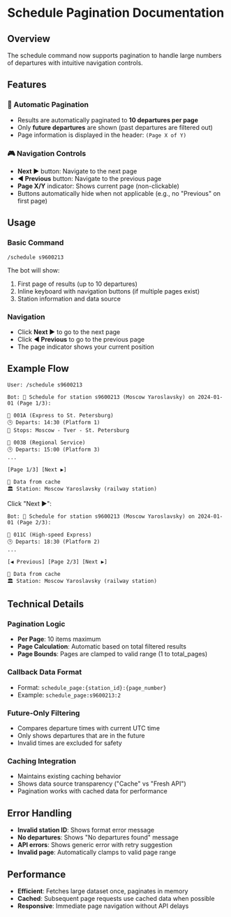 # Schedule Pagination Documentation

## Overview

The schedule command now supports pagination to handle large numbers of departures with intuitive navigation controls.

## Features

### 🔄 Automatic Pagination
- Results are automatically paginated to **10 departures per page**
- Only **future departures** are shown (past departures are filtered out)
- Page information is displayed in the header: `(Page X of Y)`

### 🎮 Navigation Controls
- **Next ▶️** button: Navigate to the next page
- **◀️ Previous** button: Navigate to the previous page  
- **Page X/Y** indicator: Shows current page (non-clickable)
- Buttons automatically hide when not applicable (e.g., no "Previous" on first page)

## Usage

### Basic Command
```
/schedule s9600213
```

The bot will show:
1. First page of results (up to 10 departures)
2. Inline keyboard with navigation buttons (if multiple pages exist)
3. Station information and data source

### Navigation
- Click **Next ▶️** to go to the next page
- Click **◀️ Previous** to go to the previous page
- The page indicator shows your current position

## Example Flow

```
User: /schedule s9600213

Bot: 📅 Schedule for station s9600213 (Moscow Yaroslavsky) on 2024-01-01 (Page 1/3):

🚂 001A (Express to St. Petersburg)
🕒 Departs: 14:30 (Platform 1)
📍 Stops: Moscow - Tver - St. Petersburg

🚂 003B (Regional Service)
🕒 Departs: 15:00 (Platform 3)
...

[Page 1/3] [Next ▶️]

💾 Data from cache
🏛️ Station: Moscow Yaroslavsky (railway station)
```

Click "Next ▶️":

```
Bot: 📅 Schedule for station s9600213 (Moscow Yaroslavsky) on 2024-01-01 (Page 2/3):

🚂 011C (High-speed Express)
🕒 Departs: 18:30 (Platform 2)
...

[◀️ Previous] [Page 2/3] [Next ▶️]

💾 Data from cache
🏛️ Station: Moscow Yaroslavsky (railway station)
```

## Technical Details

### Pagination Logic
- **Per Page**: 10 items maximum
- **Page Calculation**: Automatic based on total filtered results
- **Page Bounds**: Pages are clamped to valid range (1 to total_pages)

### Callback Data Format
- Format: `schedule_page:{station_id}:{page_number}`
- Example: `schedule_page:s9600213:2`

### Future-Only Filtering
- Compares departure times with current UTC time
- Only shows departures that are in the future
- Invalid times are excluded for safety

### Caching Integration
- Maintains existing caching behavior
- Shows data source transparency ("Cache" vs "Fresh API")
- Pagination works with cached data for performance

## Error Handling

- **Invalid station ID**: Shows format error message
- **No departures**: Shows "No departures found" message  
- **API errors**: Shows generic error with retry suggestion
- **Invalid page**: Automatically clamps to valid page range

## Performance

- **Efficient**: Fetches large dataset once, paginates in memory
- **Cached**: Subsequent page requests use cached data when possible
- **Responsive**: Immediate page navigation without API delays